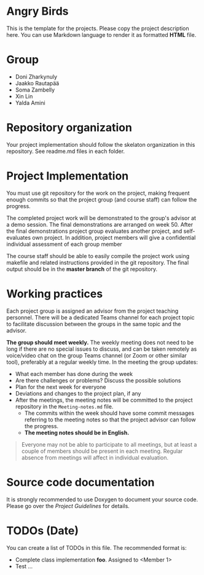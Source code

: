 # Angry Birds

This is the template for the projects. Please copy the project description here.
You can use Markdown language to render it as formatted **HTML** file.

# Group

- Doni Zharkynuly
- Jaakko Rautapää
- Soma Zambelly
- Xin Lin
- Yalda Amini

# Repository organization

Your project implementation should follow the skelaton organization in this repository.
See readme.md files in each folder.

# Project Implementation

You must use git repository for the work on the project, making frequent enough commits so
that the project group (and course staff) can follow the progress.

The completed project work will be demonstrated to the group's advisor at a demo session.
The final demonstrations are arranged on week 50. After the final demonstrations project group
evaluates another project, and self-evaluates own project. In addition, project members will
give a confidential individual assessment of each group member

The course staff should be able to easily compile the project work using makefile and related
instructions provided in the git repository. The final output should be in the **master branch** of the git repository.

# Working practices

Each project group is assigned an advisor from the project teaching personnel.
There will be a dedicated Teams channel for each project topic to facilitate discussion between
the groups in the same topic and the advisor.

**The group should meet weekly.** The weekly meeting does not need to be long if there are no special issues
to discuss, and can be taken remotely as voice/video chat on the group Teams channel (or Zoom or other similar tool),
preferably at a regular weekly time. In the meeting the group updates:

- What each member has done during the week
- Are there challenges or problems? Discuss the possible solutions
- Plan for the next week for everyone
- Deviations and changes to the project plan, if any
- After the meetings, the meeting notes will be committed to the project repository in the `Meeting-notes.md` file.
  - The commits within the week should have some commit messages referring to the meeting notes so
    that the project advisor can follow the progress.
  - **The meeting notes should be in English.**

> Everyone may not be able to participate to all meetings, but at least a couple of members should be present in each meeting.
> Regular absence from meetings will affect in individual evaluation.

# Source code documentation

It is strongly recommended to use Doxygen to document your source code.
Please go over the _Project Guidelines_ for details.

# TODOs (Date)

You can create a list of TODOs in this file.
The recommended format is:

- Complete class implementation **foo**. Assigned to \<Member 1\>
- Test ...
